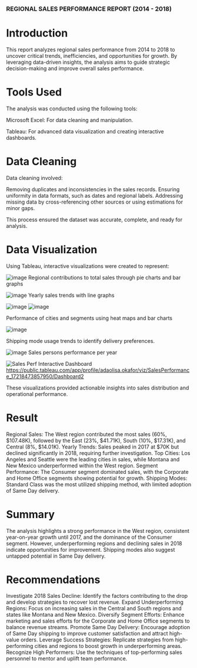 ### REGIONAL SALES PERFORMANCE REPORT (2014 - 2018) 

# Introduction

This report analyzes regional sales performance from 2014 to 2018 to uncover critical trends, inefficiencies, and opportunities for growth. By leveraging data-driven insights, the analysis aims to guide strategic decision-making and improve overall sales performance.

# Tools Used

The analysis was conducted using the following tools:

Microsoft Excel: For data cleaning and manipulation.

Tableau: For advanced data visualization and creating interactive dashboards.

# Data Cleaning

Data cleaning involved:

Removing duplicates and inconsistencies in the sales records.
Ensuring uniformity in data formats, such as dates and regional labels.
Addressing missing data by cross-referencing other sources or using estimations for minor gaps.

This process ensured the dataset was accurate, complete, and ready for analysis.

# Data Visualization

Using Tableau, interactive visualizations were created to represent:

![image](https://github.com/user-attachments/assets/07834e78-f330-4c3d-b713-0e4cde585109)
Regional contributions to total sales through pie charts and bar graphs

![image](https://github.com/user-attachments/assets/080eacef-26b4-4c1f-b85b-c4c39f45e0b9)
Yearly sales trends with line graphs

![image](https://github.com/user-attachments/assets/8840f3ba-032a-49d5-89d5-3eb5a643fd15)
![image](https://github.com/user-attachments/assets/054e6d42-85fb-4b15-aeb8-f00868176219)

Performance of cities and segments using heat maps and bar charts

![image](https://github.com/user-attachments/assets/fb364c0a-dce8-41bf-be08-12fa01ee98f5)

Shipping mode usage trends to identify delivery preferences.

![image](https://github.com/user-attachments/assets/d1a9db9d-280b-4cac-8781-9243d64d3ce9)
Sales persons performance per year

![Sales Perf](https://github.com/user-attachments/assets/0beb1551-494d-44f2-88c0-56a4e8d87f8c)
Interactive Dashboard https://public.tableau.com/app/profile/adaolisa.okafor/viz/SalesPerformance_17218473857950/Dashboard2

These visualizations provided actionable insights into sales distribution and operational performance.

# Result

Regional Sales: The West region contributed the most sales (60%, $107.48K), followed by the East (23%, $41.71K), South (10%, $17.31K), and Central (8%, $14.01K).
Yearly Trends: Sales peaked in 2017 at $70K but declined significantly in 2018, requiring further investigation.
Top Cities: Los Angeles and Seattle were the leading cities in sales, while Montana and New Mexico underperformed within the West region.
Segment Performance: The Consumer segment dominated sales, with the Corporate and Home Office segments showing potential for growth.
Shipping Modes: Standard Class was the most utilized shipping method, with limited adoption of Same Day delivery.

# Summary

The analysis highlights a strong performance in the West region, consistent year-on-year growth until 2017, and the dominance of the Consumer segment. 
However, underperforming regions and declining sales in 2018 indicate opportunities for improvement. Shipping modes also suggest untapped potential in Same Day delivery.

# Recommendations

Investigate 2018 Sales Decline: Identify the factors contributing to the drop and develop strategies to recover lost revenue.
Expand Underperforming Regions: Focus on increasing sales in the Central and South regions and states like Montana and New Mexico.
Diversify Segment Efforts: Enhance marketing and sales efforts for the Corporate and Home Office segments to balance revenue streams.
Promote Same Day Delivery: Encourage adoption of Same Day shipping to improve customer satisfaction and attract high-value orders.
Leverage Success Strategies: Replicate strategies from high-performing cities and regions to boost growth in underperforming areas.
Recognize High Performers: Use the techniques of top-performing sales personnel to mentor and uplift team performance.

